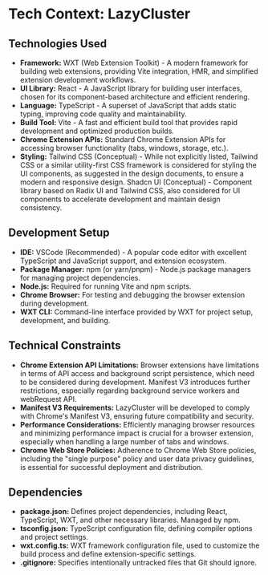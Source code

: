 # Tech Context: LazyCluster

## Technologies Used

- **Framework:** WXT (Web Extension Toolkit) - A modern framework for building web extensions, providing Vite integration, HMR, and simplified extension development workflows.
- **UI Library:** React - A JavaScript library for building user interfaces, chosen for its component-based architecture and efficient rendering.
- **Language:** TypeScript - A superset of JavaScript that adds static typing, improving code quality and maintainability.
- **Build Tool:** Vite - A fast and efficient build tool that provides rapid development and optimized production builds.
- **Chrome Extension APIs:** Standard Chrome Extension APIs for accessing browser functionality (tabs, windows, storage, etc.).
- **Styling:** Tailwind CSS (Conceptual) - While not explicitly listed, Tailwind CSS or a similar utility-first CSS framework is considered for styling the UI components, as suggested in the design documents, to ensure a modern and responsive design. Shadcn UI (Conceptual) - Component library based on Radix UI and Tailwind CSS, also considered for UI components to accelerate development and maintain design consistency.

## Development Setup

- **IDE:** VSCode (Recommended) - A popular code editor with excellent TypeScript and JavaScript support, and extension ecosystem.
- **Package Manager:** npm (or yarn/pnpm) - Node.js package managers for managing project dependencies.
- **Node.js:** Required for running Vite and npm scripts.
- **Chrome Browser:** For testing and debugging the browser extension during development.
- **WXT CLI:** Command-line interface provided by WXT for project setup, development, and building.

## Technical Constraints

- **Chrome Extension API Limitations:** Browser extensions have limitations in terms of API access and background script persistence, which need to be considered during development. Manifest V3 introduces further restrictions, especially regarding background service workers and webRequest API.
- **Manifest V3 Requirements:** LazyCluster will be developed to comply with Chrome's Manifest V3, ensuring future compatibility and security.
- **Performance Considerations:** Efficiently managing browser resources and minimizing performance impact is crucial for a browser extension, especially when handling a large number of tabs and windows.
- **Chrome Web Store Policies:** Adherence to Chrome Web Store policies, including the "single purpose" policy and user data privacy guidelines, is essential for successful deployment and distribution.

## Dependencies

- **package.json:** Defines project dependencies, including React, TypeScript, WXT, and other necessary libraries. Managed by npm.
- **tsconfig.json:** TypeScript configuration file, defining compiler options and project settings.
- **wxt.config.ts:** WXT framework configuration file, used to customize the build process and define extension-specific settings.
- **.gitignore:** Specifies intentionally untracked files that Git should ignore.
